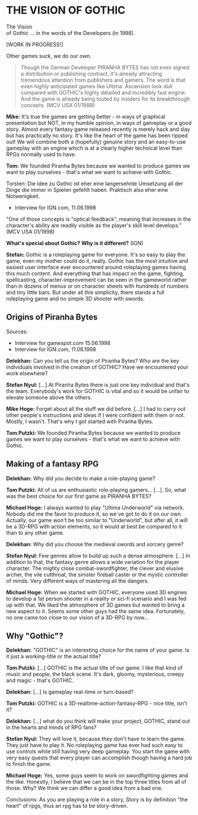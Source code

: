 # THE VISION OF GOTHIC 


<p>
    <span class="gianttext">
        The Vision<br> 
        of Gothic
    </span>
    ... in the words of the Developers (in 1998).
</p>

<span class="changed">[WORK IN PROGRESS!]</span>


<p class="suptext">Other games suck, we do our own.</p>

> Though the German Developer PIRANHA BYTES has not even signed a distribution or publishing contract, it's already attracting tremendous attention from publishers and gamers. 
> The word is that even highly anticipated games like Ultima: Ascension look dull compared with GOTHIC's highly detailed and incredibly fast engine. And the game is already being touted by insiders for its breakthrough concepts.
(MCV USA 01/1998)

**Mike:** It's true the games are getting better - in ways of graphical presentation but NOT, in my humble opinion, in ways of gameplay or a good story. Almost every fantasy game released recently is merely hack and slay but has practically no story. It's like the heart of the game has been ripped out! We will combine both a (hopefully) genuine story and an easy-to-use gameplay with an engine which is at a clearly higher technical level than RPGs normally used to have.

**Tom:** We founded Piranha Bytes because we wanted to produce games we want to play ourselves - that's what we want to achieve with Gothic.

Torsten: Die Idee zu Gothic ist eher eine langersehnte Umsetzung all der Dinge die immer in Spielen gefehlt haben. Praktisch also eher eine Notwenigkeit.


* Interview for IGN.com, 11.06.1998





"One of those concepts is "optical feedback", meaning that increases in the character's ability are readily visible as the player's skill level develops."
(MCV USA 01/1998)


**What's special about Gothic? Why is it different?** (IGN)

**Stefan:** Gothic is a roleplaying game for everyone. It's so easy to play the game, even my mother could do it, really. Gothic has the most intuitive and easiest user interface ever encountered around roleplaying games having this much content. And everything that has impact on the game, fighting, spellcasting, character-improvement can be seen in the gameworld rather than in dozens of menus or on character sheets with hundreds of numbers and tiny little bars. But under all this simplicity, there stands a full roleplaying game and no simple 3D shooter with swords.





## Origins of Piranha Bytes

Sources: 
* Interview for gamespot.com 15.06.1998
* Interview for IGN.com, 11.06.1998

**Delekhan:** Can you tell us the origin of Piranha Bytes? Who are the key individuals involved in the creation of GOTHIC? Have we encountered your work elsewhere?

**Stefan Nyul:** [...] At Piranha Bytes there is just one key individual and that's the team. Everybody's work for GOTHIC is vital and so it would be unfair to elevate someone above the others.

**Mike Hoge:** Forget about all the stuff we did before. [...] I had to carry out other people's instructions and ideas if I were confident with them or not. Mostly, I wasn't. That's why I got started with Piranha Bytes.

**Tom Putzki:**  We founded Piranha Bytes because we wanted to produce games we want to play ourselves - that's what we want to achieve with Gothic.


## Making of a fantasy RPG

**Delekhan:** Why did you decide to make a role-playing game?

**Tom Putzki:** All of us are enthusiastic role-playing gamers... [...]. So, what was the best choice for our first game as PIRANHA BYTES?

**Michael Hoge:** I always wanted to play "Ultima Underworld" via network. Nobody did me the favor to produce it, so we´ve got to do it on our own. Actually, our game won't be too similar to "Underworld", but after all, it will be a 3D-RPG with action elements, so it would at best be compared to it than to any other game.

**Delekhan:** Why did you choose the medieval swords and sorcery genre?

**Stefan Nyul:** Few genres allow to build up such a dense atmosphere. [...] In addition to that, the fantasy genre allows a wide variation for the player character. The mighty close combat-swordfighter, the clever and elusive archer, the vile cutthroat, the sinister fireball caster or the mystic controller of minds. Very different ways of mastering all the dangers.

**Michael Hoge:** When we started with GOTHIC, everyone used 3D engines to develop a 1st person shooter in a reality or sci-fi scenario and I was fed up with that. We liked the atmosphere of 3D games but wanted to bring a new aspect to it. Seems some other guys had the same idea. Fortunately, no one came too close to our vision of a 3D-RPG by now...


## Why "Gothic"?

**Delekhan:** "GOTHIC" is an interesting choice for the name of your game. Is it just a working-title or the actual title? 

**Tom Putzki:** [...] GOTHIC is the actual title of our game. I like that kind of music and people, the black scene. It's dark, gloomy, mysterious, creepy and magic - that's GOTHIC.

**Delekhan:** [...] Is gameplay real-time or turn-based?

**Tom Putzki:** GOTHIC is a 3D-realtime-action-fantasy-RPG - nice title, isn't it?


**Delekhan:** [...] what do you think will make your project, GOTHIC, stand out in the hearts and minds of RPG fans?

**Stefan Nyul:** They will love it, because they don't have to learn the game. They just have to play it. No roleplaying game has ever had such easy to use controls while still having very deep gameplay. You start the game with very easy quests that every player can accomplish though having a hard job to finish the game. 

**Michael Hoge:** Yes, some guys seem to work on swordfighting games and the like. Honestly, I believe that we can be in the top three titles from all of those. Why? We think we can differ a good idea from a bad one.



Conclusions: As you are playing a role in a story, Story is by definition "the heart" of rpgs, thus an rpg has to be story-driven. 
